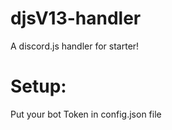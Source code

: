 # djsV13-handler
A discord.js handler for starter!

# Setup:
Put your bot Token in config.json file
